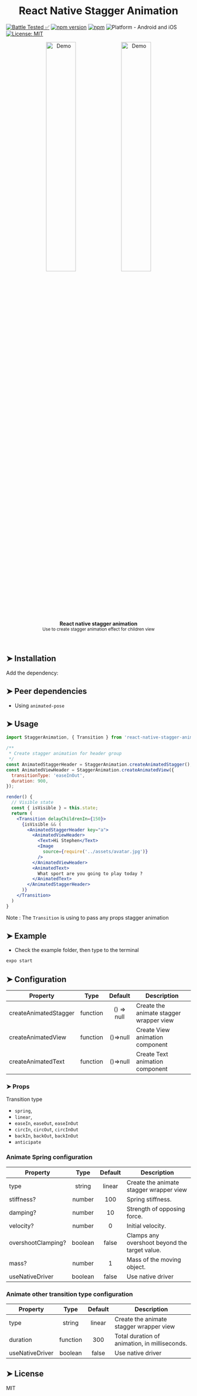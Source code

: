 <h1 align="center">React Native Stagger Animation</h1>

[![Battle Tested ✅](https://img.shields.io/badge/-Battle--Tested%20%E2%9C%85-03666e?style=for-the-badge)](https://github.com/WrathChaos/react-native-button)
[![npm version](https://img.shields.io/npm/v/react-native-stagger-animation.svg?style=for-the-badge)](https://www.npmjs.com/package/react-native-stagger-animation)
[![npm](https://img.shields.io/npm/dt/react-native-stagger-animation.svg?style=for-the-badge)](https://www.npmjs.com/package/react-native-stagger-animation)
![Platform - Android and iOS](https://img.shields.io/badge/platform-Android%20%7C%20iOS-blue.svg?style=for-the-badge)
[![License: MIT](https://img.shields.io/badge/License-MIT-green.svg?style=for-the-badge)](https://opensource.org/licenses/MIT)

<p align="center">
  <img src="./gif/demo_ios.gif" alt="Demo" width="40%" />
  <img src="./gif/demo_android.gif" alt="Demo" width="40%"  />
</p>

<p align="center">
  <b>React native stagger animation</b></br>
  <sub>Use to create stagger animation effect for children view<sub>
</p>

<br />

## ➤ Installation

Add the dependency:

## ➤ Peer dependencies

- Using `animated-pose`

## ➤ Usage

```jsx
import StaggerAnimation, { Transition } from 'react-native-stagger-animation';

/**
 * Create stagger animation for header group
 */
const AnimatedStaggerHeader = StaggerAnimation.createAnimatedStagger();
const AnimatedViewHeader = StaggerAnimation.createAnimatedView({
  transitionType: 'easeInOut',
  duration: 900,
});

render() {
  // Visible state
  const { isVisible } = this.state;
  return (
    <Transition delayChildrenIn={150}>
      {isVisible && (
        <AnimatedStaggerHeader key="a">
          <AnimatedViewHeader>
            <Text>Hi Stephen</Text>
            <Image
              source={require('../assets/avatar.jpg')}
            />
          </AnimatedViewHeader>
          <AnimatedText>
            What sport are you going to play today ?
          </AnimatedText>
        </AnimatedStaggerHeader>
      )}
    </Transition>
  )
}
```

Note : The `Transition` is using to pass any props stagger animation

## ➤ Example

- Check the example folder, then type to the terminal

```bash
expo start
```

## ➤ Configuration

| Property              |   Type   |  Default   | Description                             |
| --------------------- | :------: | :--------: | --------------------------------------- |
| createAnimatedStagger | function | () => null | Create the animate stagger wrapper view |
| createAnimatedView    | function |  ()=>null  | Create View animation component         |
| createAnimatedText    | function |  ()=>null  | Create Text animation component         |

### ➤ Props

Transition type

- `spring`,
- `linear`,
- `easeIn`, `easeOut`, `easeInOut`
- `circIn`, `circOut`, `circInOut`
- `backIn`, `backOut`, `backInOut`
- `anticipate`

### Animate Spring configuration

| Property           |  Type   | Default | Description                                   |
| ------------------ | :-----: | :-----: | --------------------------------------------- |
| type               | string  | linear  | Create the animate stagger wrapper view       |
| stiffness?         | number  |   100   | Spring stiffness.                             |
| damping?           | number  |   10    | Strength of opposing force.                   |
| velocity?          | number  |    0    | Initial velocity.                             |
| overshootClamping? | boolean |  false  | Clamps any overshoot beyond the target value. |
| mass?              | number  |    1    | Mass of the moving object.                    |
| useNativeDriver    | boolean |  false  | Use native driver                             |

### Animate other transition type configuration

| Property        |   Type   | Default | Description                                   |
| --------------- | :------: | :-----: | --------------------------------------------- |
| type            |  string  | linear  | Create the animate stagger wrapper view       |
| duration        | function |   300   | Total duration of animation, in milliseconds. |
| useNativeDriver | boolean  |  false  | Use native driver                             |

## ➤ License

MIT
